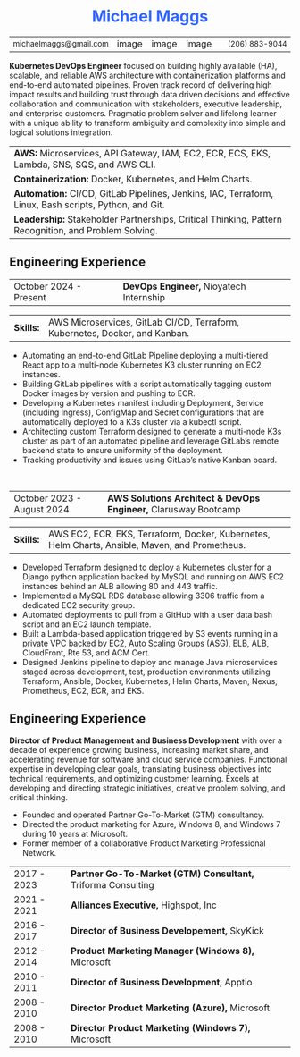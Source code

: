 <h1 style="text-align:center; padding-bottom: 0; color: #3366ff">Michael Maggs</h1>

<table style="width: 100%; padding-top: 0">
    <tr>
        <td style="text-align:left; font-size:13.5px; width: 25%; border: 0px white">michaelmaggs@gmail.com</td>
        <td style="width: 7%; border: 0px white">image</td>
        <td style="width: 7%; border: 0px white">image</td>
        <td style="width:10%; border: 0px white">image</td>
        <td style="text-align: right;font-size: 13px; width 450%; border: 0px white">(206) 883-9044</td>
    </tr>
</table style="padding-bottom: 0">

**Kubernetes DevOps Engineer** focused on building highly available (HA), scalable, and reliable AWS architecture with containerization platforms and end-to-end automated pipelines.  Proven track record of delivering high impact results and building trust through data driven decisions and effective collaboration and communication with stakeholders, executive leadership, and enterprise customers.  Pragmatic problem solver and lifelong learner with a unique ability to transform ambiguity and complexity into simple and logical solutions integration.

<table>
    <tr>
        <td><b>AWS: </b>Microservices, API Gateway, IAM, EC2, ECR, ECS, EKS, Lambda, SNS, SQS, and AWS CLI.</td>
    </tr>
    <tr>
        <td><b>Containerization: </b>Docker, Kubernetes, and Helm Charts.</td>
    </tr>
        <td><b>Automation: </b>CI/CD, GitLab Pipelines, Jenkins, IAC, Terraform, Linux, Bash scripts, Python, and Git.</td>
    </tr>
    <tr>
        <td><b>Leadership: </b>Stakeholder Partnerships, Critical Thinking, Pattern Recognition, and Problem Solving.</td>
    </tr>
</table>

<h2 style="padding-top: 0">Engineering Experience</h2>
<table>
    <tr>
        <td>October 2024 - Present                </td>
        <td><b>DevOps Engineer,</b> Nioyatech Internship</td>
    </tr>
</table>
<table>
    <tr>
        <td><b>Skills:</b></td>
        <td>AWS Microservices, GitLab CI/CD, Terraform, Kubernetes, Docker, and Kanban.</td>
    </tr>
</table>

- Automating an end-to-end GitLab Pipeline deploying a multi-tiered React app to a multi-node Kubernetes K3 cluster running on EC2 instances.
- Building GitLab pipelines with a script automatically tagging custom Docker images by version and pushing to ECR.
- Developing a Kubernetes manifest including Deployment, Service (including Ingress), ConfigMap and Secret configurations that are automatically deployed to a K3s cluster via a kubectl script.
- Architecting custom Terraform designed to generate a multi-node K3s cluster as part of an automated pipeline and leverage GitLab’s remote backend state to ensure uniformity of the deployment.
- Tracking productivity and issues using GitLab’s native Kanban board.
<br>
<table>
    <tr>
        <td>October 2023 - August 2024                </td>
        <td><b>AWS Solutions Architect & DevOps Engineer,</b> Clarusway Bootcamp</td>
    </tr>
</table>
<table>
    <tr>
        <td><b>Skills:</b></td>
        <td>AWS EC2, ECR, EKS, Terraform, Docker, Kubernetes, Helm Charts, Ansible, Maven, and Prometheus.</td>
    </tr>
</table>

- Developed Terraform designed to deploy a Kubernetes cluster for a Django python application backed by MySQL and running on AWS EC2 instances behind an ALB allowing 80 and 443 traffic.
- Implemented a MySQL RDS database allowing 3306 traffic from a dedicated EC2 security group.
- Automated deployments to pull from a GitHub with a user data bash script and an EC2 launch template.
- Built a Lambda-based application triggered by S3 events running in a private VPC backed by EC2, Auto Scaling Groups (ASG), ELB, ALB, CloudFront, Rte 53, and ACM Cert.
- Designed Jenkins pipeline to deploy and manage Java microservices staged across development, test, production environments utilizing Terraform, Ansible, Docker, Kubernetes, Helm Charts, Maven, Nexus, Prometheus, EC2, ECR, and EKS.

<h2 style="padding-top: 0">Engineering Experience</h2>

**Director of Product Management and Business Development** with over a decade of experience growing business, increasing market share, and accelerating revenue for software and cloud service companies.  Functional  expertise in developing clear goals, translating business objectives into technical requirements, and optimizing customer learning. Excels at developing and directing strategic initiatives, creative problem solving, and critical thinking.

- Founded and operated Partner Go-To-Market (GTM) consultancy.
- Directed the product marketing for Azure, Windows 8, and Windows 7 during 10 years at Microsoft.
- Former member of a collaborative Product Marketing Professional Network.
<table>
    <tr>
        <td>2017 - 2023</td>
        <td><b>Partner Go-To-Market (GTM) Consultant,</b> Triforma Consulting</td>
    </tr>
        <tr>
        <td>2021 - 2021</td>
        <td><b>Alliances Executive,</b> Highspot, Inc</td>
    </tr>
        <tr>
        <td>2016 - 2017</td>
        <td><b>Director of Business Developement,</b> SkyKick</td>
    </tr>
        <tr>
        <td>2012 - 2014</td>
        <td><b>Product Marketing Manager (Windows 8),</b> Microsoft</td>
    </tr>
        <tr>
        <td>2010 - 2011</td>
        <td><b>Director of Business Development,</b> Apptio</td>
    </tr>
        <tr>
        <td>2008 - 2010</td>
        <td><b>Director Product Marketing (Azure),</b> Microsoft</td>
    </tr>
    </tr>
        <tr>
        <td>2008 - 2010</td>
        <td><b>Director Product Marketing (Windows 7),</b> Microsoft</td>
    </tr>
</table>